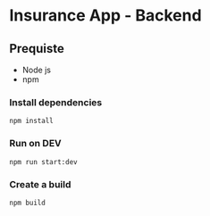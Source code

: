 # Insurance App - Backend

## Prequiste 
- Node js
- npm

### Install dependencies
```
npm install
```

### Run on DEV
```
npm run start:dev
```
### Create a build
```
npm build
```
